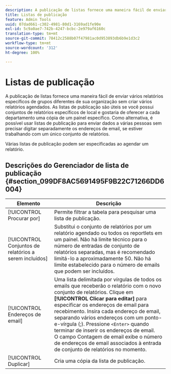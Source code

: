 ```yaml
---
description: A publicação de listas fornece uma maneira fácil de enviar vários relatórios específicos de grupos diferentes de sua organização sem criar vários relatórios agendados. As listas de publicação são úteis se você possui conjuntos de relatórios específicos de local e gostaria de oferecer a cada departamento uma cópia de um painel específico. Como alternativa, é possível usar listas de publicação para enviar dados a várias pessoas sem precisar digitar separadamente os endereços de email, se estiver trabalhando com um único conjunto de relatórios.
title: Listas de publicação
feature: Admin Tools
uuid: 07dad661-c302-4981-80d1-3169ad1fe90e
exl-id: 5c9a0ae7-742b-4247-bcbc-2e979af6160c
translation-type: tm+mt
source-git-commit: 78412c2588b07f47981ac0d953893db6b9e1d3c2
workflow-type: tm+mt
source-wordcount: '312'
ht-degree: 100%

---
```


# Listas de publicação

A publicação de listas fornece uma maneira fácil de enviar vários relatórios específicos de grupos diferentes de sua organização sem criar vários relatórios agendados. As listas de publicação são úteis se você possui conjuntos de relatórios específicos de local e gostaria de oferecer a cada departamento uma cópia de um painel específico. Como alternativa, é possível usar listas de publicação para enviar dados a várias pessoas sem precisar digitar separadamente os endereços de email, se estiver trabalhando com um único conjunto de relatórios.

Várias listas de publicação podem ser especificadas ao agendar um relatório.

## Descrições do Gerenciador de lista de publicação {#section_099DF8AC5691495F9B22C71266DD6004}

| Elemento | Descrição |
|--- |--- |
| [!UICONTROL Procurar por] | Permite filtrar a tabela para pesquisar uma lista de publicação. |
| [!UICONTROL Conjuntos de relatórios a serem incluídos] | Substitui o conjunto de relatórios por um relatório agendado ou todos os reportlets em um painel. Não há limite técnico para o número de entradas de conjunto de relatórios separadas, mas é recomendado limitá-lo a aproximadamente 50. Não há limite estabelecido para o número de emails que podem ser incluídos. |
| [!UICONTROL Endereços de email] | Uma lista delimitada por vírgulas de todos os emails que receberão o relatório com o novo conjunto de relatórios.  Clique em **[!UICONTROL Clicar para editar]** para especificar os endereços de email para recebimento. Insira cada endereço de email, separando vários endereços com um ponto-e-vírgula (;). Pressione `<Enter>` quando terminar de inserir os endereços de email. <br>O campo Contagem de email exibe o número de endereços de email associados à entrada de conjunto de relatórios no momento. |
| [!UICONTROL Duplicar] | Cria uma cópia da lista de publicação. |
